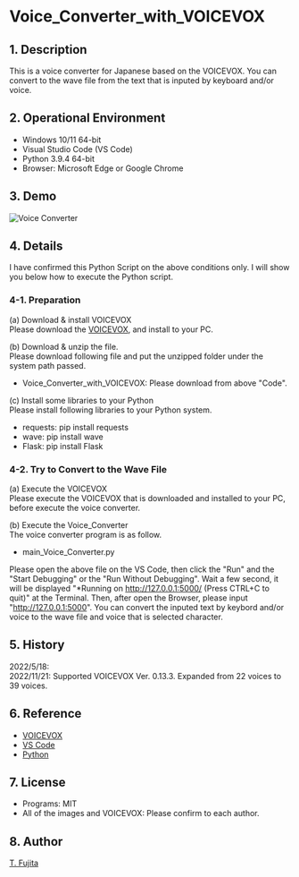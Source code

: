 # Voice_Converter_with_VOICEVOX

## 1. Description
This is a voice converter for Japanese based on the VOICEVOX. You can convert to the wave file from the text that is inputed by keyboard and/or voice.  

## 2. Operational Environment
- Windows 10/11 64-bit
- Visual Studio Code (VS Code)
- Python 3.9.4 64-bit
- Browser: Microsoft Edge or Google Chrome

## 3. Demo
![Voice Converter](https://to-fujita.github.io/Images/Voice_Converter.png "Images for Voice Converter")

## 4. Details
I have confirmed this Python Script on the above conditions only. I will show you below how to execute the Python script.

### 4-1. Preparation
(a) Download & install VOICEVOX  
Please download the [VOICEVOX](https://voicevox.hiroshiba.jp/), and install to your PC. 
  
(b) Download & unzip the file.  
Please download following file and put the unzipped folder under the system path passed.
- Voice_Converter_with_VOICEVOX: Please download from above "Code".
  
(c) Install some libraries to your Python  
Please install following libraries to your Python system.
- requests: pip install requests
- wave: pip install wave
- Flask: pip install Flask
  
### 4-2. Try to Convert to the Wave File
(a) Execute the VOICEVOX  
Please execute the VOICEVOX that is downloaded and installed to your PC, before execute the voice converter.   
  
(b) Execute the Voice_Converter  
The voice converter program is as follow.  
- main_Voice_Converter.py  

Please open the above file on the VS Code, then click the "Run" and the "Start Debugging" or the "Run Without Debugging". Wait a few second, it will be displayed "*Running on http://127.0.0.1:5000/ (Press CTRL+C to quit)" at the Terminal. Then, after open the Browser, please input "http://127.0.0.1:5000". You can convert the inputed text by keybord and/or voice to the wave file and voice that is selected character.  
  
## 5. History
2022/5/18:  
2022/11/21: Supported VOICEVOX Ver. 0.13.3. Expanded from 22 voices to 39 voices.
  
## 6. Reference
- [VOICEVOX](https://voicevox.hiroshiba.jp/)
- [VS Code](https://azure.microsoft.com/ja-jp/products/visual-studio-code/)
- [Python](https://www.python.org/)
  
## 7. License
- Programs: MIT
- All of the images and VOICEVOX: Please confirm to each author.
  
## 8. Author
[T. Fujita](https://github.com/To-Fujita)
